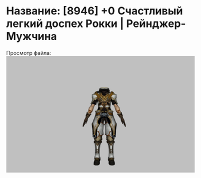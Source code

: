 # Название: [8946] +0 Счастливый легкий доспех Рокки | Рейнджер-Мужчина

Просмотр файла:
![p020032.png](p020032.png)